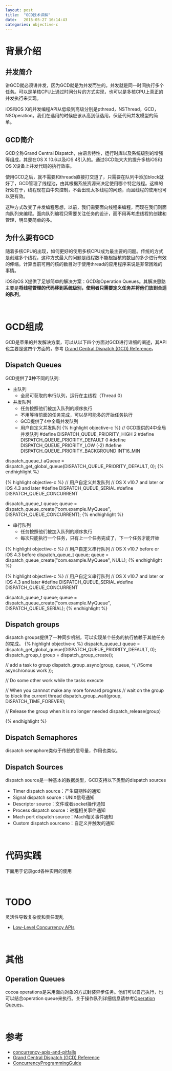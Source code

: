 ```yaml
---
layout: post
title:  "GCD技术详解"
date:   2015-05-27 16:14:43
categories: objective-c
---
```


# 背景介绍

## 并发简介

讲GCD就必须讲并发，因为GCD就是为并发而生的。并发就是同一时间执行多个任务。可以是单核CPU上通过时间分片的方式实现，也可以是多核CPU上真正的并发执行来实现。

iOS和OS X的并发编程API从低级到高级分别是pthread，NSThread，GCD，NSOperation。我们在选用的时候应该从高到低选用，保证代码并发模型的简单。

## GCD简介

GCD全称Grand Central Dispatch，由语言特性，运行时库以及系统级别的增强等组成，其是在OS X 10.6以及iOS 4引入的。通过GCD能大大的提升多核iOS和OS X设备上并发代码的执行效率。

使用GCD之后，就不需要和threads直接打交道了，只需要在队列中添加block就好了，GCD管理了线程池，由其根据系统资源来决定使用哪个特定线程。这样的好处在于，线程现在由中央控制，不会出现太多线程的问题，而且线程的使用也可以更有效。

这种方式改变了并发编程思想，以前，我们需要面向线程来编程，而现在我们则面向队列来编程。面向队列编程只需要关注任务的设计，而不用再考虑线程的创建和管理，明显要简单的多。

## 为什么要有GCD

随着多核CPU的出现，如何更好的使用多核CPU成为最主要的问题。传统的方式是创建多个线程，这种方式最大的问题是线程数不能根据核的数目的多少进行有效的伸缩。计算当前可用的核的数目对于使用thread的应用程序来说是非常困难的事情。

iOS和OS X提供了足够简单的解决方案：GCD和Operation Queues。其解决思路主要是**将线程管理的代码移到系统级别，使用者只需要定义任务并将他们放到合适的队列**。

<br>

# GCD组成
GCD是苹果的并发解决方案，可以从以下四个方面对GCD进行详细的阐述，其API也主要是这四个方面的，参考 [Grand Central Dispatch (GCD) Reference](https://developer.apple.com/library/mac/documentation/Performance/Reference/GCD_libdispatch_Ref/index.html)。

## Dispatch Queues
GCD提供了**3**种不同的队列:

+ 主队列
	- 全局可获取的串行队列，运行在主线程（Thread 0）
+ 并发队列
	- 任务按照他们被加入队列的顺序执行
	- 不用等待前面的任务完成，可以尽可能多的开始任务执行
	- GCD提供了4中全局并发队列
	- 用户自定义并发队列
{% highlight objective-c %}
// GCD提供的4中全局并发队列
 #define DISPATCH_QUEUE_PRIORITY_HIGH        2
 #define DISPATCH_QUEUE_PRIORITY_DEFAULT     0
 #define DISPATCH_QUEUE_PRIORITY_LOW         (-2)
 #define DISPATCH_QUEUE_PRIORITY_BACKGROUND  INT16_MIN

dispatch_queue_t aQueue = dispatch_get_global_queue(DISPATCH_QUEUE_PRIORITY_DEFAULT, 0);
{% endhighlight %}

{% highlight objective-c %}
// 用户自定义并发队列
// OS X v10.7 and later or iOS 4.3 and later
 #define DISPATCH_QUEUE_SERIAL 
 #define DISPATCH_QUEUE_CONCURRENT
	
dispatch_queue_t queue;
queue = dispatch_queue_create("com.example.MyQueue", DISPATCH_QUEUE_CONCURRENT);
{% endhighlight %}	

+ 串行队列
	- 任务按照他们被加入队列的顺序执行
	- 每次只能执行一个任务，只有上一个任务完成了，下一个任务才能开始

{% highlight objective-c %}
// 用户自定义串行队列
// OS X v10.7 before or iOS 4.3 before
dispatch_queue_t queue;
queue = dispatch_queue_create("com.example.MyQueue", NULL);
{% endhighlight %}

{% highlight objective-c %}
// 用户自定义串行队列
// OS X v10.7 and later or iOS 4.3 and later
 #define DISPATCH_QUEUE_SERIAL 
 #define DISPATCH_QUEUE_CONCURRENT

dispatch_queue_t queue;
queue = dispatch_queue_create("com.example.MyQueue", DISPATCH_QUEUE_SERIAL);
{% endhighlight %}

## Dispatch groups
dispatch groups提供了一种同步机制，可以实现某个任务的执行依赖于其他任务的完成。
{% highlight objective-c %}
dispatch_queue_t queue = dispatch_get_global_queue(DISPATCH_QUEUE_PRIORITY_DEFAULT, 0);
dispatch_group_t group = dispatch_group_create();

// add a task to group
dispatch_group_async(group, queue, ^{
	//Some asynchronous work
});

// Do some other work while the tasks execute

// When you cannnot make any more forward progress
// wait on the group to block the current thread
dispatch_group_wait(group, DISPATCH_TIME_FOREVER);

// Release the group when it is no longer needed
dispatch_release(group)

{% endhighlight %}

## Dispatch Semaphores
dispatch semaphore类似于传统的信号量，作用也类似。

## Dispatch Sources
dispatch source是一种基本的数据类型，GCD支持以下类型的dispatch sources

+ Timer dispatch source：产生周期性的通知
+ Signal dispatch source：UNIX信号通知
+ Descriptor source：文件或者socket操作通知
+ Process dispatch source：进程相关事件通知
+ Mach port dispatch source：Mach相关事件通知
+ Custom dispatch sourceno：自定义并触发的通知


<br>

# 代码实践
下面用于记录gcd各种实用的使用

<br>

# TODO
灵活性导致复杂度和责任混乱

+ [Low-Level Concurrency APIs](http://www.objc.io/issue-2/low-level-concurrency-apis.html)


<br>

# 其他

## Operation Queues
cocoa operations是采用面向对象的方式封装异步任务。他们可以自己执行，也可以结合operation queue来执行。关于操作队列详细信息请参考[Operation Queues](https://developer.apple.com/library/mac/documentation/General/Conceptual/ConcurrencyProgrammingGuide/OperationObjects/OperationObjects.html)。

<br>

# 参考

* [concurrency-apis-and-pitfalls](http://www.objc.io/issue-2/concurrency-apis-and-pitfalls.html)
* [Grand Central Dispatch (GCD) Reference](https://developer.apple.com/library/mac/documentation/Performance/Reference/GCD_libdispatch_Ref/index.html)
* [ConcurrencyProgrammingGuide](https://developer.apple.com/library/mac/documentation/General/Conceptual/ConcurrencyProgrammingGuide/Introduction/Introduction.html#//apple_ref/doc/uid/TP40008091)
